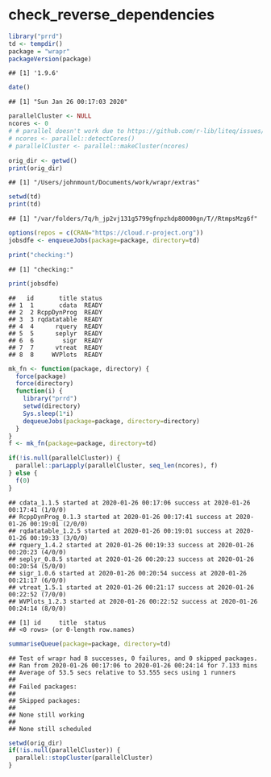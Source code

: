 check\_reverse\_dependencies
================

``` r
library("prrd")
td <- tempdir()
package = "wrapr"
packageVersion(package)
```

    ## [1] '1.9.6'

``` r
date()
```

    ## [1] "Sun Jan 26 00:17:03 2020"

``` r
parallelCluster <- NULL
ncores <- 0
# # parallel doesn't work due to https://github.com/r-lib/liteq/issues/22
# ncores <- parallel::detectCores()
# parallelCluster <- parallel::makeCluster(ncores)

orig_dir <- getwd()
print(orig_dir)
```

    ## [1] "/Users/johnmount/Documents/work/wrapr/extras"

``` r
setwd(td)
print(td)
```

    ## [1] "/var/folders/7q/h_jp2vj131g5799gfnpzhdp80000gn/T//RtmpsMzg6f"

``` r
options(repos = c(CRAN="https://cloud.r-project.org"))
jobsdfe <- enqueueJobs(package=package, directory=td)

print("checking:")
```

    ## [1] "checking:"

``` r
print(jobsdfe)
```

    ##   id       title status
    ## 1  1       cdata  READY
    ## 2  2 RcppDynProg  READY
    ## 3  3 rqdatatable  READY
    ## 4  4      rquery  READY
    ## 5  5      seplyr  READY
    ## 6  6        sigr  READY
    ## 7  7      vtreat  READY
    ## 8  8     WVPlots  READY

``` r
mk_fn <- function(package, directory) {
  force(package)
  force(directory)
  function(i) {
    library("prrd")
    setwd(directory)
    Sys.sleep(1*i)
    dequeueJobs(package=package, directory=directory)
  }
}
f <- mk_fn(package=package, directory=td)

if(!is.null(parallelCluster)) {
  parallel::parLapply(parallelCluster, seq_len(ncores), f)
} else {
  f(0)
}
```

    ## cdata_1.1.5 started at 2020-01-26 00:17:06 success at 2020-01-26 00:17:41 (1/0/0) 
    ## RcppDynProg_0.1.3 started at 2020-01-26 00:17:41 success at 2020-01-26 00:19:01 (2/0/0) 
    ## rqdatatable_1.2.5 started at 2020-01-26 00:19:01 success at 2020-01-26 00:19:33 (3/0/0) 
    ## rquery_1.4.2 started at 2020-01-26 00:19:33 success at 2020-01-26 00:20:23 (4/0/0) 
    ## seplyr_0.8.5 started at 2020-01-26 00:20:23 success at 2020-01-26 00:20:54 (5/0/0) 
    ## sigr_1.0.6 started at 2020-01-26 00:20:54 success at 2020-01-26 00:21:17 (6/0/0) 
    ## vtreat_1.5.1 started at 2020-01-26 00:21:17 success at 2020-01-26 00:22:52 (7/0/0) 
    ## WVPlots_1.2.3 started at 2020-01-26 00:22:52 success at 2020-01-26 00:24:14 (8/0/0)

    ## [1] id     title  status
    ## <0 rows> (or 0-length row.names)

``` r
summariseQueue(package=package, directory=td)
```

    ## Test of wrapr had 8 successes, 0 failures, and 0 skipped packages. 
    ## Ran from 2020-01-26 00:17:06 to 2020-01-26 00:24:14 for 7.133 mins 
    ## Average of 53.5 secs relative to 53.555 secs using 1 runners
    ## 
    ## Failed packages:   
    ## 
    ## Skipped packages:   
    ## 
    ## None still working
    ## 
    ## None still scheduled

``` r
setwd(orig_dir)
if(!is.null(parallelCluster)) {
  parallel::stopCluster(parallelCluster)
}
```
